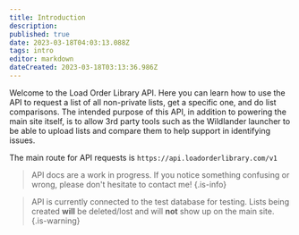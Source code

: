```yaml
---
title: Introduction
description: 
published: true
date: 2023-03-18T04:03:13.088Z
tags: intro
editor: markdown
dateCreated: 2023-03-18T03:13:36.986Z
---
```


Welcome to the Load Order Library API. Here you can learn how to use the API to request a list of all non-private lists, get a specific one, and do list comparisons. The intended purpose of this API, in addition to powering the main site itself, is to allow 3rd party tools such as the Wildlander launcher to be able to upload lists and compare them to help support in identifying issues.

The main route for API requests is `https://api.loadorderlibrary.com/v1`


>	API docs are a work in progress. If you notice something confusing or wrong, please don't hesitate to contact me!
{.is-info}

>	API is currently connected to the test database for testing. Lists being created **will** be deleted/lost and will **not** show up on the main site.
{.is-warning}
